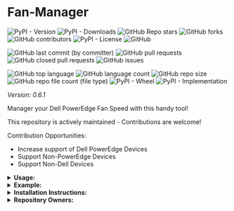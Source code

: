 # Fan-Manager

![PyPI - Version](https://img.shields.io/pypi/v/fan-manager)
![PyPI - Downloads](https://img.shields.io/pypi/dd/fan-manager)
![GitHub Repo stars](https://img.shields.io/github/stars/Knuckles-Team/fan-manager)
![GitHub forks](https://img.shields.io/github/forks/Knuckles-Team/fan-manager)
![GitHub contributors](https://img.shields.io/github/contributors/Knuckles-Team/fan-manager)
![PyPI - License](https://img.shields.io/pypi/l/fan-manager)
![GitHub](https://img.shields.io/github/license/Knuckles-Team/fan-manager)

![GitHub last commit (by committer)](https://img.shields.io/github/last-commit/Knuckles-Team/fan-manager)
![GitHub pull requests](https://img.shields.io/github/issues-pr/Knuckles-Team/fan-manager)
![GitHub closed pull requests](https://img.shields.io/github/issues-pr-closed/Knuckles-Team/fan-manager)
![GitHub issues](https://img.shields.io/github/issues/Knuckles-Team/fan-manager)

![GitHub top language](https://img.shields.io/github/languages/top/Knuckles-Team/fan-manager)
![GitHub language count](https://img.shields.io/github/languages/count/Knuckles-Team/fan-manager)
![GitHub repo size](https://img.shields.io/github/repo-size/Knuckles-Team/fan-manager)
![GitHub repo file count (file type)](https://img.shields.io/github/directory-file-count/Knuckles-Team/fan-manager)
![PyPI - Wheel](https://img.shields.io/pypi/wheel/fan-manager)
![PyPI - Implementation](https://img.shields.io/pypi/implementation/fan-manager)

*Version: 0.6.1*

Manager your Dell PowerEdge Fan Speed with this handy tool!

This repository is actively maintained - Contributions are welcome!

Contribution Opportunities:
- Increase support of Dell PowerEdge Devices
- Support Non-PowerEdge Devices
- Support Non-Dell Devices

<details>
  <summary><b>Usage:</b></summary>

| Short Flag | Long Flag   | Description                                            |
|------------|-------------|--------------------------------------------------------|
| -h         | --help      | See usage for fan-manager                              |
| -i         | --intensity | Intensity of Fan Speed - Scales Logarithmically (0-10) |
| -c         | --cold      | Minimum Temperature for Fan Speed                      |
| -w         | --warm      | Maximum Temperature for Fan Speed                      |
| -s         | --slow      | Minimum Fan Speed                                      |
| -f         | --fast      | Maximum Fan Speed                                      |
| -p         | --poll-rate | Poll Rate for CPU Temperature in Seconds               |

</details>

<details>
  <summary><b>Example:</b></summary>

Python
```bash
fan-manager --intensity 5 --cold 50 --warm 80 --slow 5 --fast 100 --poll-rate 24
```

Dockerfile
```dockerfile
FROM ubuntu:latest AS ubuntu
RUN apt update && apt upgrade -y && apt install -y dos2unix lm-sensors ipmitool wget curl git python3 python-is-python3 python3-pip gcc
RUN python -m pip install --upgrade pip
RUN python -m pip install --upgrade fan-manager
CMD ["fan-manager --intensity 5 --cold 50 --warm 80 --slow 5 --fast 100 --poll-rate 24"]
```

Docker Compose
```docker-compose
---
version: '3.9'

services:
  server_fan_speed:
    build: .
    container_name: server_fan_speed
    privileged: true
    volumes:
      - /dev/ipmi0:/dev/ipmi0
    restart: unless-stopped
```

Docker Run
```bash
docker run -it -d server_fan_speed fan-manager
```

Docker Compose
```bash
docker-compose up --build -d
```

</details>

<details>
  <summary><b>Installation Instructions:</b></summary>

Install Python Package

```bash
python -m pip install fan-manager
```

</details>

<details>
  <summary><b>Repository Owners:</b></summary>


<img width="100%" height="180em" src="https://github-readme-stats.vercel.app/api?username=Knucklessg1&show_icons=true&hide_border=true&&count_private=true&include_all_commits=true" />

![GitHub followers](https://img.shields.io/github/followers/Knucklessg1)
![GitHub User's stars](https://img.shields.io/github/stars/Knucklessg1)
</details>
